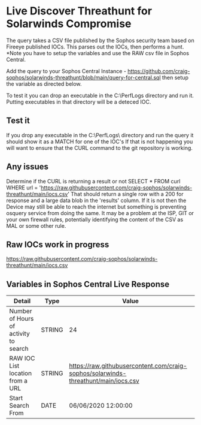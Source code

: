 # Live Discover Threathunt for Solarwinds Compromise


The query takes a CSV file published by the Sophos security team based on Fireeye published IOCs.  This parses out the IOCs, then performs a hunt. *Note you have to setup the variables and use the RAW csv file in Sophos Central.

Add the query to your Sophos Central Instance - https://github.com/craig-sophos/solarwinds-threathunt/blob/main/query-for-central.sql then setup the variable as directed below. 

To test it you can drop an executable in the C:\PerfLogs directory and run it.  Putting executables in that directory will be a deteced IOC.
## Test it
If you drop any executable in the C:\PerfLogs\ directory and run the query it should show it as a MATCH for one of the IOC's  If that is not happening you will want to ensure that the CURL command to the git repository is working.

## Any issues
Determine if the CURL is returning a result or not
SELECT * FROM curl WHERE url = 'https://raw.githubusercontent.com/craig-sophos/solarwinds-threathunt/main/iocs.csv'
That should return a single row with a 200 for response and a large data blob in the 'results' column.  If it is not then the Device may still be able to reach the internet but something is preventing osquery service from doing the same.  It may be a problem at the ISP, GIT or your own firewall rules, potentially identifying the content of the CSV as MAL or some other rule.

## Raw IOCs work in progress

https://raw.githubusercontent.com/craig-sophos/solarwinds-threathunt/main/iocs.csv

## Variables in Sophos Central Live Response

|Detail |Type  | 	Value  |   
|---|---|---|
| Number of Hours of activity to search  | STRING | 24 |  
|  RAW IOC List location from a URL|STRING|https://raw.githubusercontent.com/craig-sophos/solarwinds-threathunt/main/iocs.csv | 
|Start Search From | DATE | 06/06/2020 12:00:00 |

